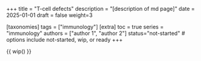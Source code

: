 +++
title = "T-cell defects"
description = "[description of md page]"
date = 2025-01-01
draft = false
weight=3


[taxonomies]
tags = ["immunology"]
[extra]
toc = true
series = "immunology"
authors = ["author 1", "author 2"]
status="not-started" # options include not-started, wip, or ready
+++

{{ wip() }}

</br>
</br>

<div class="blur-container">

</div>
